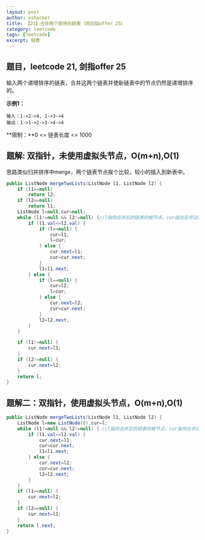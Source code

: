 ```yaml
---
layout: post 
author: oshacker
title: 【21】合并两个排序的链表（同剑指offer 25）
category: leetcode
tags: [leetcode]
excerpt: 链表
---
```



## 题目，leetcode 21, 剑指offer 25

输入两个递增排序的链表，合并这两个链表并使新链表中的节点仍然是递增排序的。

**示例1：**
```
输入：1->2->4, 1->3->4
输出：1->1->2->3->4->4
```

**限制：**0 <= 链表长度 <= 1000

## 题解: 双指针，未使用虚拟头节点，O(m+n),O(1)

思路类似归并排序中merge，两个链表节点挨个比较，较小的插入到新表中。

```java
public ListNode mergeTwoLists(ListNode l1, ListNode l2) {
    if (l1==null)
        return l2;
    if (l2==null)
        return l1;
    ListNode l=null,cur=null;
    while (l1!=null && l2!=null) {//l指向合并后的链表的根节点，cur指向合并过程中的当前节点
        if (l1.val<=l2.val) {
            if (l==null) {
                cur=l1;
                l=cur;
            } else {
                cur.next=l1;
                cur=cur.next;
            }
            l1=l1.next;
        } else {
            if (l==null) {
                cur=l2;
                l=cur;
            } else {
                cur.next=l2;
                cur=cur.next;
            }
            l2=l2.next;
        }
    }

    if (l1!=null) {
        cur.next=l1;
    }
    if (l2!=null) {
        cur.next=l2;
    }
    return l;
}
```

## 题解二：双指针，使用虚拟头节点，O(m+n),O(1)

```java
public ListNode mergeTwoLists(ListNode l1, ListNode l2) {
    ListNode l=new ListNode(0),cur=l; 
    while (l1!=null && l2!=null) { //l指向合并后的链表的根节点，cur指向合并过程中的当前节点
        if (l1.val<=l2.val) {
            cur.next=l1;
            cur=cur.next;
            l1=l1.next;
        } else {
            cur.next=l2;
            cur=cur.next;
            l2=l2.next;
        }
    }
    if (l1==null) {
        cur.next=l2;
    }
    if (l2==null) {
        cur.next=l1;
    }
    return l.next;
}
```